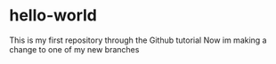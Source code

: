 # hello-world
This is my first repository through the Github tutorial 
Now im making a change to one of my new branches 
